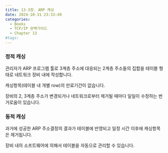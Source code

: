 ```yaml
---
title: 13-3장. ARP 캐싱
date: 2024-10-31 23:33:49
categories:
  - Books
  - TCP/IP 완벽가이드
  - Chapter 13
#tags:
---
```

### 정적 캐싱

관리자가 ARP 프로그램 툴로 3계층 주소에 대응되는 2계층 주소들의 집합을 테이블 형태로 네트워크 장비 내에 작성합니다.

캐싱항목(테이블 내 개별 row)의 만료기간이 없습니다.

장비의 2, 3계층 주소가 변경되거나 네트워크로부터 제거될 때마다 일일이 수정하는 번거로움이 있습니다.

### 동적 캐싱

과거에 성공한 ARP 주소결정의 결과가 테이블에 반영되고 일정 시간 이후에 캐싱항목은 제거됩니다.

장비 내의 소프트웨어에 의해서 테이블을 자동으로 관리할 수 있습니다.
